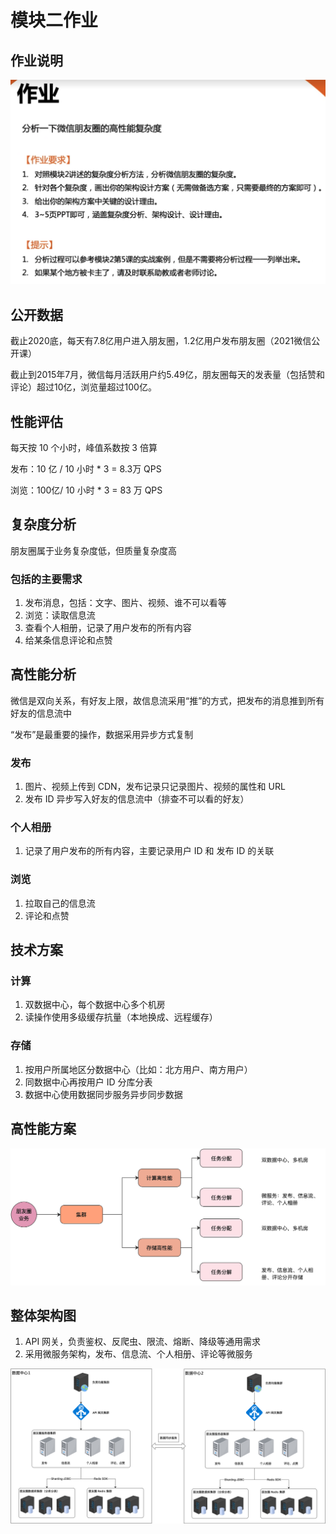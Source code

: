 # 模块二作业
## 作业说明

<img src="作业.png" alt="作业" style="zoom:50%;" />

## 公开数据

截止2020底，每天有7.8亿用户进入朋友圈，1.2亿用户发布朋友圈（2021微信公开课）

截止到2015年7月，微信每月活跃用户约5.49亿，朋友圈每天的发表量（包括赞和评论）超过10亿，浏览量超过100亿。

## 性能评估

每天按 10 个小时，峰值系数按 3 倍算

发布：10 亿 / 10 小时 * 3 = 8.3万 QPS

浏览：100亿/ 10 小时 * 3 = 83 万 QPS

## 复杂度分析

朋友圈属于业务复杂度低，但质量复杂度高

### 包括的主要需求

1. 发布消息，包括：文字、图片、视频、谁不可以看等
2. 浏览：读取信息流
3. 查看个人相册，记录了用户发布的所有内容
4. 给某条信息评论和点赞

## 高性能分析

微信是双向关系，有好友上限，故信息流采用“推”的方式，把发布的消息推到所有好友的信息流中

“发布”是最重要的操作，数据采用异步方式复制

### 发布

1. 图片、视频上传到 CDN，发布记录只记录图片、视频的属性和 URL
2. 发布 ID 异步写入好友的信息流中（排查不可以看的好友）

### 个人相册

1. 记录了用户发布的所有内容，主要记录用户 ID 和 发布 ID 的关联

### 浏览

1. 拉取自己的信息流
2. 评论和点赞

## 技术方案

### 计算

1. 双数据中心，每个数据中心多个机房
2. 读操作使用多级缓存抗量（本地换成、远程缓存）

### 存储

1. 按用户所属地区分数据中心（比如：北方用户、南方用户）
2. 同数据中心再按用户 ID 分库分表
3. 数据中心使用数据同步服务异步同步数据

## 高性能方案

<img src="整体架构1.png" alt="整体架构1" style="zoom:50%;" />

## 整体架构图

1. API 网关，负责鉴权、反爬虫、限流、熔断、降级等通用需求
2. 采用微服务架构，发布、信息流、个人相册、评论等微服务

<img src="整体架构2.png" alt="整体架构2" style="zoom:50%;" />



